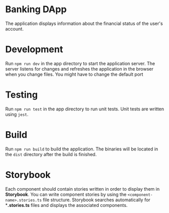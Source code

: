 # Banking DApp

The application displays information about the financial status of the user's account.

# Development

Run `npm run dev` in the app directory to start the application server. The server listens for changes and refreshes the application in the browser when you change files. You might have to change the default port 

# Testing
Run `npm run test` in the app directory to run unit tests. Unit tests are written using `jest`.


# Build

Run `npm run build` to build the application. The binaries will be located in the `dist` directory after the build is finished.

# Storybook

Each component should contain stories written in order to display them in **Storybook**. You can write component stories by using the ```<component-name>.stories.ts``` file structure. Storybook searches automatically for ***.stories.ts** files and displays the associated components.